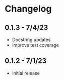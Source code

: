 # Changelog

## 0.1.3 - 7/4/23

- Docstring updates
- Improve test coverage

## 0.1.2 - 7/1/23

- Initial release
